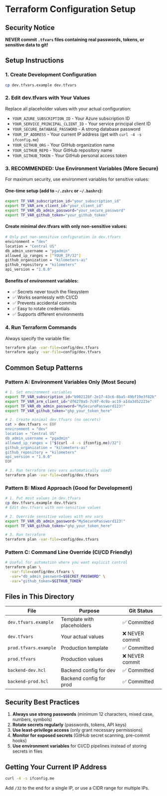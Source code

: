 # Terraform Configuration Setup

## Security Notice
**NEVER commit `.tfvars` files containing real passwords, tokens, or sensitive data to git!**

## Setup Instructions

### 1. Create Development Configuration
```bash
cp dev.tfvars.example dev.tfvars
```

### 2. Edit dev.tfvars with Your Values
Replace all placeholder values with your actual configuration:
- `YOUR_AZURE_SUBSCRIPTION_ID` - Your Azure subscription ID
- `YOUR_SERVICE_PRINCIPAL_CLIENT_ID` - Your service principal client ID  
- `YOUR_SECURE_DATABASE_PASSWORD` - A strong database password
- `YOUR_IP_ADDRESS` - Your current IP address (get with `curl -4 -s ifconfig.me`)
- `YOUR_GITHUB_ORG` - Your GitHub organization name
- `YOUR_GITHUB_REPO` - Your GitHub repository name
- `YOUR_GITHUB_TOKEN` - Your GitHub personal access token

### 3. RECOMMENDED: Use Environment Variables (More Secure)
For maximum security, use environment variables for sensitive values:

#### One-time setup (add to `~/.zshrc` or `~/.bashrc`):
```bash
export TF_VAR_subscription_id="your_subscription_id"
export TF_VAR_arm_client_id="your_client_id"  
export TF_VAR_db_admin_password="your_secure_password"
export TF_VAR_github_token="your_github_token"
```

#### Create minimal dev.tfvars with only non-sensitive values:
```bash
# Only put non-sensitive configuration in dev.tfvars
environment = "dev"
location = "Central US"
db_admin_username = "pgadmin"
allowed_ip_ranges = ["YOUR_IP/32"]
github_organization = "kilometers-ai"
github_repository = "kilometers"
api_version = "1.0.0"
```

#### Benefits of environment variables:
- ✅ Secrets never touch the filesystem
- ✅ Works seamlessly with CI/CD
- ✅ Prevents accidental commits
- ✅ Easy to rotate credentials
- ✅ Supports different environments

### 4. Run Terraform Commands
Always specify the variable file:
```bash
terraform plan -var-file=config/dev.tfvars
terraform apply -var-file=config/dev.tfvars
```

## Common Setup Patterns

### Pattern A: Environment Variables Only (Most Secure)
```bash
# 1. Set environment variables
export TF_VAR_subscription_id="b902128f-2e17-43c6-8ba5-49bf19e3f82b"
export TF_VAR_arm_client_id="df6270a5-7c97-4c9a-ac19-a1da3d52223e"
export TF_VAR_db_admin_password="MySecurePassword123!"
export TF_VAR_github_token="ghp_your_token_here"

# 2. Create minimal dev.tfvars (no secrets)
cat > dev.tfvars << EOF
environment = "dev"
location = "Central US"
db_admin_username = "pgadmin"
allowed_ip_ranges = ["$(curl -4 -s ifconfig.me)/32"]
github_organization = "kilometers-ai"
github_repository = "kilometers"
api_version = "1.0.0"
EOF

# 3. Run terraform (env vars automatically used)
terraform plan -var-file=config/dev.tfvars
```

### Pattern B: Mixed Approach (Good for Development)
```bash
# 1. Put most values in dev.tfvars
cp dev.tfvars.example dev.tfvars
# Edit dev.tfvars with non-sensitive values

# 2. Override sensitive values with env vars
export TF_VAR_db_admin_password="MySecurePassword123!"
export TF_VAR_github_token="ghp_your_token_here"

# 3. Run terraform 
terraform plan -var-file=config/dev.tfvars
```

### Pattern C: Command Line Override (CI/CD Friendly)
```bash
# Useful for automation where you want explicit control
terraform plan \
  -var-file=config/dev.tfvars \
  -var="db_admin_password=$SECRET_PASSWORD" \
  -var="github_token=$GITHUB_TOKEN"
```

## Files in This Directory

| File | Purpose | Git Status |
|------|---------|------------|
| `dev.tfvars.example` | Template with placeholders | ✅ Committed |
| `dev.tfvars` | Your actual values | ❌ NEVER commit |
| `prod.tfvars.example` | Production template | ✅ Committed |
| `prod.tfvars` | Production values | ❌ NEVER commit |
| `backend-dev.hcl` | Backend config for dev | ✅ Committed |
| `backend-prod.hcl` | Backend config for prod | ✅ Committed |

## Security Best Practices

1. **Always use strong passwords** (minimum 12 characters, mixed case, numbers, symbols)
2. **Rotate secrets regularly** (passwords, tokens, API keys)
3. **Use least-privilege access** (only grant necessary permissions)
4. **Monitor for exposed secrets** (GitHub secret scanning, pre-commit hooks)
5. **Use environment variables** for CI/CD pipelines instead of storing secrets in files

## Getting Your Current IP Address
```bash
curl -4 -s ifconfig.me
```

Add `/32` to the end for a single IP, or use a CIDR range for multiple IPs. 